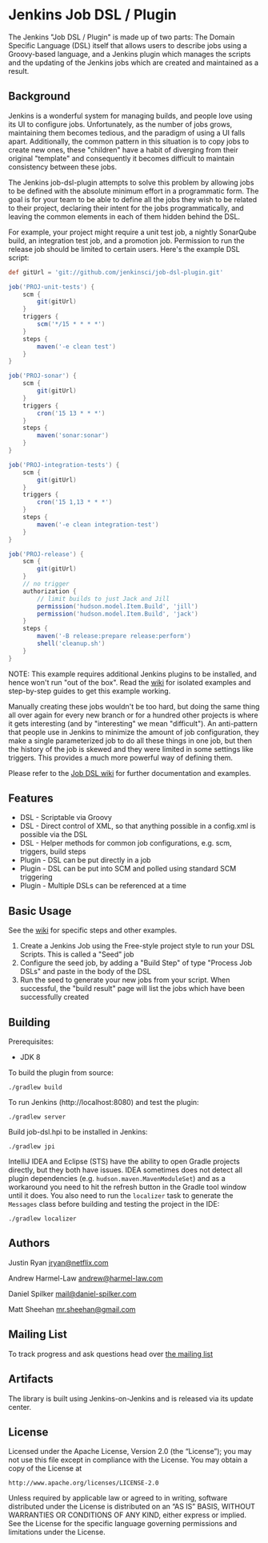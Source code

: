 Jenkins Job DSL / Plugin
========================

The Jenkins "Job DSL / Plugin" is made up of two parts: The Domain Specific Language (DSL) itself that allows users to
describe jobs using a Groovy-based language, and a Jenkins plugin which manages the scripts and the updating of the
Jenkins jobs which are created and maintained as a result.

Background
----------
Jenkins is a wonderful system for managing builds, and people love using its UI to configure jobs.  Unfortunately, as
the number of jobs grows, maintaining them becomes tedious, and the paradigm of using a UI falls apart. Additionally,
the common pattern in this situation is to copy jobs to create new ones, these "children" have a habit of
diverging from their original "template" and consequently it becomes difficult to maintain consistency between these
jobs.

The Jenkins job-dsl-plugin attempts to solve this problem by allowing jobs to be defined with the absolute minimum
effort in a programmatic form.  The goal is for your team to be able to define all the jobs they wish to be related to
their project, declaring their intent for the jobs programmatically, and leaving the common elements in each of them
hidden behind the DSL.

For example, your project might require a unit test job, a nightly SonarQube build, an integration test job, and a
promotion job. Permission to run the release job should be limited to certain users. Here's the example DSL script:

```groovy
def gitUrl = 'git://github.com/jenkinsci/job-dsl-plugin.git'

job('PROJ-unit-tests') {
    scm {
        git(gitUrl)
    }
    triggers {
        scm('*/15 * * * *')
    }
    steps {
        maven('-e clean test')
    }
}

job('PROJ-sonar') {
    scm {
        git(gitUrl)
    }
    triggers {
        cron('15 13 * * *')
    }
    steps {
        maven('sonar:sonar')
    }
}

job('PROJ-integration-tests') {
    scm {
        git(gitUrl)
    }
    triggers {
        cron('15 1,13 * * *')
    }
    steps {
        maven('-e clean integration-test')
    }
}

job('PROJ-release') {
    scm {
        git(gitUrl)
    }
    // no trigger
    authorization {
        // limit builds to just Jack and Jill
        permission('hudson.model.Item.Build', 'jill')
        permission('hudson.model.Item.Build', 'jack')
    }
    steps {
        maven('-B release:prepare release:perform')
        shell('cleanup.sh')
    }
}
```

NOTE: This example requires additional Jenkins plugins to be installed, and hence won't run "out of the box". Read
the [wiki](https://github.com/jenkinsci/job-dsl-plugin/wiki) for isolated examples and step-by-step guides to get this
example working.

Manually creating these jobs wouldn't be too hard, but doing the same thing all over again for every new branch or for
a hundred other projects is where it gets interesting (and by "interesting" we mean "difficult"). An anti-pattern that
people use in Jenkins to minimize the amount of job configuration, they make a single parameterized job to do all these
things in one job, but then the history of the job is skewed and they were limited in some settings like triggers. This
provides a much more powerful way of defining them.

Please refer to the [Job DSL wiki](https://github.com/jenkinsci/job-dsl-plugin/wiki) for further documentation and
examples.

Features
--------
* DSL - Scriptable via Groovy
* DSL - Direct control of XML, so that anything possible in a config.xml is possible via the DSL
* DSL - Helper methods for common job configurations, e.g. scm, triggers, build steps
* Plugin - DSL can be put directly in a job
* Plugin - DSL can be put into SCM and polled using standard SCM triggering
* Plugin - Multiple DSLs can be referenced at a time

Basic Usage
-----------
See the [wiki](https://github.com/jenkinsci/job-dsl-plugin/wiki) for specific steps and other examples.

1. Create a Jenkins Job using the Free-style project style to run your DSL Scripts. This is called a "Seed" job
2. Configure the seed job, by adding a "Build Step" of type "Process Job DSLs" and paste in the body of the DSL
3. Run the seed to generate your new jobs from your script. When successful, the "build result" page will list the jobs
which have been successfully created

Building
--------
Prerequisites:
* JDK 8

To build the plugin from source:

    ./gradlew build

To run Jenkins (http://localhost:8080) and test the plugin:

    ./gradlew server

Build job-dsl.hpi to be installed in Jenkins:

    ./gradlew jpi

IntelliJ IDEA and Eclipse (STS) have the ability to open Gradle projects directly, but they both have issues. IDEA
sometimes does not detect all plugin dependencies (e.g. `hudson.maven.MavenModuleSet`) and as a workaround you need to
hit the refresh button in the Gradle tool window until it does. You also need to run the `localizer` task to generate
the `Messages` class before building and testing the project in the IDE:

    ./gradlew localizer

Authors
-------
Justin Ryan <jryan@netflix.com>

Andrew Harmel-Law <andrew@harmel-law.com>

Daniel Spilker <mail@daniel-spilker.com>

Matt Sheehan <mr.sheehan@gmail.com>

Mailing List
------------
To track progress and ask questions head over [the mailing list](https://groups.google.com/d/forum/job-dsl-plugin)

Artifacts
---------
The library is built using Jenkins-on-Jenkins and is released via its update center.

License
-------
Licensed under the Apache License, Version 2.0 (the “License”); you may not use this file except in compliance with the
License. You may obtain a copy of the License at

    http://www.apache.org/licenses/LICENSE-2.0

Unless required by applicable law or agreed to in writing, software distributed under the License is distributed on an
“AS IS” BASIS, WITHOUT WARRANTIES OR CONDITIONS OF ANY KIND, either express or implied. See the License for the specific
 language governing permissions and limitations under the License.
